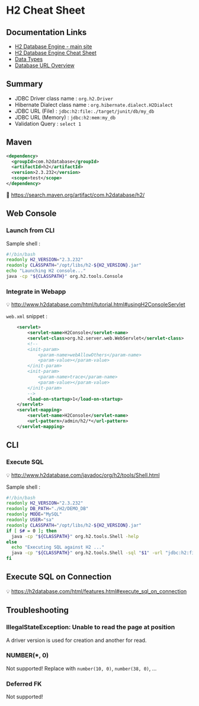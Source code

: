 # H2 Cheat Sheet

## Documentation Links

* [H2 Database Engine - main site](http://www.h2database.com/html/main.html)
* [H2 Database Engine Cheat Sheet](http://www.h2database.com/html/cheatSheet.html)
* [Data Types](http://www.h2database.com/html/datatypes.html)
* [Database URL Overview](http://www.h2database.com/html/features.html#database_url)

## Summary

* JDBC Driver class name : `org.h2.Driver`
* Hibernate Dialect class name : `org.hibernate.dialect.H2Dialect`
* JDBC URL (File) : `jdbc:h2:file:./target/junit/db/my_db`
* JDBC URL (Memory) : `jdbc:h2:mem:my_db`
* Validation Query : `select 1`

## Maven

```xml
<dependency>
  <groupId>com.h2database</groupId>
  <artifactId>h2</artifactId>
  <version>2.3.232</version>
  <scope>test</scope>
</dependency>
```

:link: <https://search.maven.org/artifact/com.h2database/h2/>

## Web Console

### Launch from CLI

Sample shell :

```bash
#!/bin/bash
readonly H2_VERSION="2.3.232"
readonly CLASSPATH="/opt/libs/h2-${H2_VERSION}.jar"
echo "Launching H2 console..."
java -cp "${CLASSPATH}" org.h2.tools.Console
```

### Integrate in Webapp

:bulb: <http://www.h2database.com/html/tutorial.html#usingH2ConsoleServlet>

`web.xml` snippet :

```xml
    <servlet>
        <servlet-name>H2Console</servlet-name>
        <servlet-class>org.h2.server.web.WebServlet</servlet-class>
        <!--
        <init-param>
            <param-name>webAllowOthers</param-name>
            <param-value></param-value>
        </init-param>
        <init-param>
            <param-name>trace</param-name>
            <param-value></param-value>
        </init-param>
        -->
        <load-on-startup>1</load-on-startup>
    </servlet>
    <servlet-mapping>
        <servlet-name>H2Console</servlet-name>
        <url-pattern>/admin/h2/*</url-pattern>
    </servlet-mapping>
```

## CLI

### Execute SQL

:bulb: <http://www.h2database.com/javadoc/org/h2/tools/Shell.html>

Sample shell :

```bash
#!/bin/bash
readonly H2_VERSION="2.3.232"
readonly DB_PATH="./H2/DEMO_DB"
readonly MODE="MySQL"
readonly USER="sa"
readonly CLASSPATH="/opt/libs/h2-${H2_VERSION}.jar"
if [ $# = 0 ]; then
  java -cp "${CLASSPATH}" org.h2.tools.Shell -help
else
  echo "Executing SQL against H2 ..."
  java -cp "${CLASSPATH}" org.h2.tools.Shell -sql "$1" -url "jdbc:h2:file:${DB_PATH};MODE=${MODE}" -user "${USER}"
fi
```

## Execute SQL on Connection

:bulb: <https://h2database.com/html/features.html#execute_sql_on_connection>

## Troubleshooting

### IllegalStateException: Unable to read the page at position

A driver version is used for creation and another for read.

### NUMBER(*, 0)

Not supported! Replace with `number(10, 0)`, `number(38, 0)`,  ...

### Deferred FK

Not supported!
